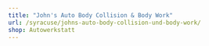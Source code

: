 ```yaml
---
title: "John's Auto Body Collision & Body Work"
url: /syracuse/johns-auto-body-collision-und-body-work/
shop: Autowerkstatt
---
```

